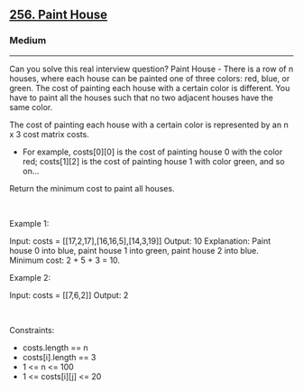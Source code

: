 <h2><a href="https://leetcode.com/problems/paint-house/">256. Paint House</a></h2><h3>Medium</h3><hr>Can you solve this real interview question? Paint House - There is a row of n houses, where each house can be painted one of three colors: red, blue, or green. The cost of painting each house with a certain color is different. You have to paint all the houses such that no two adjacent houses have the same color.

The cost of painting each house with a certain color is represented by an n x 3 cost matrix costs.

 * For example, costs[0][0] is the cost of painting house 0 with the color red; costs[1][2] is the cost of painting house 1 with color green, and so on...

Return the minimum cost to paint all houses.

 

Example 1:


Input: costs = [[17,2,17],[16,16,5],[14,3,19]]
Output: 10
Explanation: Paint house 0 into blue, paint house 1 into green, paint house 2 into blue.
Minimum cost: 2 + 5 + 3 = 10.


Example 2:


Input: costs = [[7,6,2]]
Output: 2


 

Constraints:

 * costs.length == n
 * costs[i].length == 3
 * 1 <= n <= 100
 * 1 <= costs[i][j] <= 20
